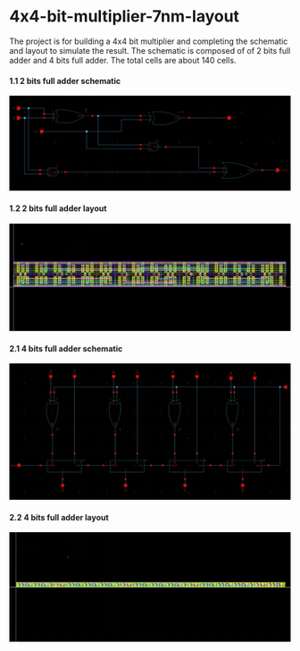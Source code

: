 # 4x4-bit-multiplier-7nm-layout

The project is for building a 4x4 bit multiplier and completing the schematic and layout to simulate the result. The schematic is composed of of 2 bits full adder and 4 bits full adder. The total cells are about 140 cells.

#### 1.1  2 bits full adder schematic

![2 bits full adder](https://github.com/yichienchiang/4x4-bit-multiplier/blob/46c924045640fca186353208d163074b5854d7b9/2baddersc.PNG)

#### 1.2  2 bits full adder layout

![4 bits full adder layout](https://github.com/yichienchiang/4x4-bit-multiplier/blob/802555034fb5d7a1414f5f500d06dbae0d12c58f/2badder.PNG)

#### 2.1  4 bits full adder schematic

![2 bits full adder](https://github.com/yichienchiang/4x4-bit-multiplier/blob/46c924045640fca186353208d163074b5854d7b9/fulladdersc.PNG)

#### 2.2  4 bits full adder layout

![4 bits full adder layout](https://github.com/yichienchiang/4x4-bit-multiplier/blob/46c924045640fca186353208d163074b5854d7b9/fulladder.PNG)
